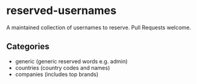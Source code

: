 # reserved-usernames

A maintained collection of usernames to reserve. Pull Requests welcome.

## Categories

- generic (generic reserved words e.g. admin)
- countries (country codes and names)
- companies (includes top brands)
